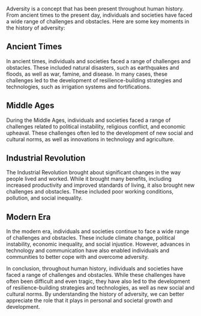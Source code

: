 
Adversity is a concept that has been present throughout human history. From ancient times to the present day, individuals and societies have faced a wide range of challenges and obstacles. Here are some key moments in the history of adversity:

Ancient Times
-------------

In ancient times, individuals and societies faced a range of challenges and obstacles. These included natural disasters, such as earthquakes and floods, as well as war, famine, and disease. In many cases, these challenges led to the development of resilience-building strategies and technologies, such as irrigation systems and fortifications.

Middle Ages
-----------

During the Middle Ages, individuals and societies faced a range of challenges related to political instability, religious conflict, and economic upheaval. These challenges often led to the development of new social and cultural norms, as well as innovations in technology and agriculture.

Industrial Revolution
---------------------

The Industrial Revolution brought about significant changes in the way people lived and worked. While it brought many benefits, including increased productivity and improved standards of living, it also brought new challenges and obstacles. These included poor working conditions, pollution, and social inequality.

Modern Era
----------

In the modern era, individuals and societies continue to face a wide range of challenges and obstacles. These include climate change, political instability, economic inequality, and social injustice. However, advances in technology and communication have also enabled individuals and communities to better cope with and overcome adversity.

In conclusion, throughout human history, individuals and societies have faced a range of challenges and obstacles. While these challenges have often been difficult and even tragic, they have also led to the development of resilience-building strategies and technologies, as well as new social and cultural norms. By understanding the history of adversity, we can better appreciate the role that it plays in personal and societal growth and development.
